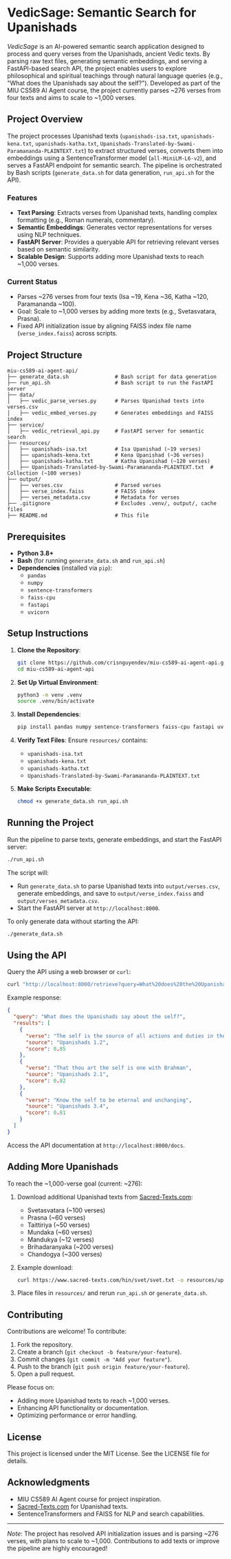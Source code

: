 # VedicSage: Semantic Search for Upanishads

*VedicSage* is an AI-powered semantic search application designed to process and query verses from the Upanishads, ancient Vedic texts. By parsing raw text files, generating semantic embeddings, and serving a FastAPI-based search API, the project enables users to explore philosophical and spiritual teachings through natural language queries (e.g., "What does the Upanishads say about the self?"). Developed as part of the MIU CS589 AI Agent course, the project currently parses ~276 verses from four texts and aims to scale to ~1,000 verses.

## Project Overview

The project processes Upanishad texts (`upanishads-isa.txt`, `upanishads-kena.txt`, `upanishads-katha.txt`, `Upanishads-Translated-by-Swami-Paramananda-PLAINTEXT.txt`) to extract structured verses, converts them into embeddings using a SentenceTransformer model (`all-MiniLM-L6-v2`), and serves a FastAPI endpoint for semantic search. The pipeline is orchestrated by Bash scripts (`generate_data.sh` for data generation, `run_api.sh` for the API).

### Features

- **Text Parsing**: Extracts verses from Upanishad texts, handling complex formatting (e.g., Roman numerals, commentary).
- **Semantic Embeddings**: Generates vector representations for verses using NLP techniques.
- **FastAPI Server**: Provides a queryable API for retrieving relevant verses based on semantic similarity.
- **Scalable Design**: Supports adding more Upanishad texts to reach ~1,000 verses.

### Current Status

- Parses ~276 verses from four texts (Isa ~19, Kena ~36, Katha ~120, Paramananda ~100).
- Goal: Scale to ~1,000 verses by adding more texts (e.g., Svetasvatara, Prasna).
- Fixed API initialization issue by aligning FAISS index file name (`verse_index.faiss`) across scripts.

## Project Structure

```plaintext
miu-cs589-ai-agent-api/
├── generate_data.sh               # Bash script for data generation
├── run_api.sh                     # Bash script to run the FastAPI server
├── data/
│   ├── vedic_parse_verses.py      # Parses Upanishad texts into verses.csv
│   ├── vedic_embed_verses.py      # Generates embeddings and FAISS index
├── service/
│   ├── vedic_retrieval_api.py     # FastAPI server for semantic search
├── resources/
│   ├── upanishads-isa.txt         # Isa Upanishad (~19 verses)
│   ├── upanishads-kena.txt        # Kena Upanishad (~36 verses)
│   ├── upanishads-katha.txt       # Katha Upanishad (~120 verses)
│   ├── Upanishads-Translated-by-Swami-Paramananda-PLAINTEXT.txt  # Collection (~100 verses)
├── output/
│   ├── verses.csv                 # Parsed verses
│   ├── verse_index.faiss          # FAISS index
│   ├── verses_metadata.csv        # Metadata for verses
├── .gitignore                     # Excludes .venv/, output/, cache files
├── README.md                      # This file
```

## Prerequisites

- **Python 3.8+**
- **Bash** (for running `generate_data.sh` and `run_api.sh`)
- **Dependencies** (installed via `pip`):
  - `pandas`
  - `numpy`
  - `sentence-transformers`
  - `faiss-cpu`
  - `fastapi`
  - `uvicorn`

## Setup Instructions

1. **Clone the Repository**:

   ```bash
   git clone https://github.com/crisnguyendev/miu-cs589-ai-agent-api.git
   cd miu-cs589-ai-agent-api
   ```

2. **Set Up Virtual Environment**:

   ```bash
   python3 -m venv .venv
   source .venv/bin/activate
   ```

3. **Install Dependencies**:

   ```bash
   pip install pandas numpy sentence-transformers faiss-cpu fastapi uvicorn
   ```

4. **Verify Text Files**: Ensure `resources/` contains:

   - `upanishads-isa.txt`
   - `upanishads-kena.txt`
   - `upanishads-katha.txt`
   - `Upanishads-Translated-by-Swami-Paramananda-PLAINTEXT.txt`

5. **Make Scripts Executable**:

   ```bash
   chmod +x generate_data.sh run_api.sh
   ```

## Running the Project

Run the pipeline to parse texts, generate embeddings, and start the FastAPI server:

```bash
./run_api.sh
```

The script will:

- Run `generate_data.sh` to parse Upanishad texts into `output/verses.csv`, generate embeddings, and save to `output/verse_index.faiss` and `output/verses_metadata.csv`.
- Start the FastAPI server at `http://localhost:8000`.

To only generate data without starting the API:

```bash
./generate_data.sh
```

## Using the API

Query the API using a web browser or `curl`:

```bash
curl "http://localhost:8000/retrieve?query=What%20does%20the%20Upanishads%20say%20about%20the%20self?&k=3"
```

Example response:

```json
{
  "query": "What does the Upanishads say about the self?",
  "results": [
    {
      "verse": "The self is the source of all actions and duties in the world",
      "source": "Upanishads 1.2",
      "score": 0.85
    },
    {
      "verse": "That thou art the self is one with Brahman",
      "source": "Upanishads 2.1",
      "score": 0.82
    },
    {
      "verse": "Know the self to be eternal and unchanging",
      "source": "Upanishads 3.4",
      "score": 0.81
    }
  ]
}
```

Access the API documentation at `http://localhost:8000/docs`.

## Adding More Upanishads

To reach the ~1,000-verse goal (current: ~276):

1. Download additional Upanishad texts from [Sacred-Texts.com](https://www.sacred-texts.com/hin/):

   - Svetasvatara (~100 verses)
   - Prasna (~60 verses)
   - Taittiriya (~50 verses)
   - Mundaka (~60 verses)
   - Mandukya (~12 verses)
   - Brihadaranyaka (~200 verses)
   - Chandogya (~300 verses)

2. Example download:

   ```bash
   curl https://www.sacred-texts.com/hin/svet/svet.txt -o resources/upanishads-svetasvatara.txt
   ```

3. Place files in `resources/` and rerun `run_api.sh` or `generate_data.sh`.

## Contributing

Contributions are welcome! To contribute:

1. Fork the repository.
2. Create a branch (`git checkout -b feature/your-feature`).
3. Commit changes (`git commit -m "Add your feature"`).
4. Push to the branch (`git push origin feature/your-feature`).
5. Open a pull request.

Please focus on:

- Adding more Upanishad texts to reach ~1,000 verses.
- Enhancing API functionality or documentation.
- Optimizing performance or error handling.

## License

This project is licensed under the MIT License. See the LICENSE file for details.

## Acknowledgments

- MIU CS589 AI Agent course for project inspiration.
- [Sacred-Texts.com](https://www.sacred-texts.com/hin/) for Upanishad texts.
- SentenceTransformers and FAISS for NLP and search capabilities.

---

*Note*: The project has resolved API initialization issues and is parsing ~276 verses, with plans to scale to ~1,000. Contributions to add texts or improve the pipeline are highly encouraged!